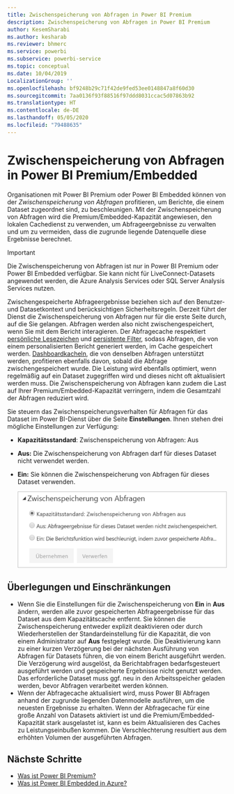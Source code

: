 ```yaml
---
title: Zwischenspeicherung von Abfragen in Power BI Premium
description: Zwischenspeicherung von Abfragen in Power BI Premium
author: KesemSharabi
ms.author: kesharab
ms.reviewer: bhmerc
ms.service: powerbi
ms.subservice: powerbi-service
ms.topic: conceptual
ms.date: 10/04/2019
LocalizationGroup: ''
ms.openlocfilehash: bf9248b29c71f42de9fed53ee0148847a8f60d30
ms.sourcegitcommit: 7aa0136f93f88516f97ddd8031ccac5d07863b92
ms.translationtype: HT
ms.contentlocale: de-DE
ms.lasthandoff: 05/05/2020
ms.locfileid: "79488635"
---
```

# <a name="query-caching-in-power-bi-premiumembedded"></a>Zwischenspeicherung von Abfragen in Power BI Premium/Embedded

Organisationen mit Power BI Premium oder Power BI Embedded können von der *Zwischenspeicherung von Abfragen* profitieren, um Berichte, die einem Dataset zugeordnet sind, zu beschleunigen. Mit der Zwischenspeicherung von Abfragen wird die Premium/Embedded-Kapazität angewiesen, den lokalen Cachedienst zu verwenden, um Abfrageergebnisse zu verwalten und um zu vermeiden, dass die zugrunde liegende Datenquelle diese Ergebnisse berechnet.

> [!IMPORTANT]
> Die Zwischenspeicherung von Abfragen ist nur in Power BI Premium oder Power BI Embedded verfügbar. Sie kann nicht für LiveConnect-Datasets angewendet werden, die Azure Analysis Services oder SQL Server Analysis Services nutzen.

Zwischengespeicherte Abfrageergebnisse beziehen sich auf den Benutzer- und Datasetkontext und berücksichtigen Sicherheitsregeln. Derzeit führt der Dienst die Zwischenspeicherung von Abfragen nur für die erste Seite durch, auf die Sie gelangen. Abfragen werden also nicht zwischengespeichert, wenn Sie mit dem Bericht interagieren. Der Abfragecache respektiert [persönliche Lesezeichen](consumer/end-user-bookmarks.md#personal-bookmarks) und [persistente Filter](https://powerbi.microsoft.com/blog/announcing-persistent-filters-in-the-service/), sodass Abfragen, die von einem personalisierten Bericht generiert werden, im Cache gespeichert werden. [Dashboardkacheln](service-dashboard-tiles.md), die von denselben Abfragen unterstützt werden, profitieren ebenfalls davon, sobald die Abfrage zwischengespeichert wurde. Die Leistung wird ebenfalls optimiert, wenn regelmäßig auf ein Dataset zugegriffen wird und dieses nicht oft aktualisiert werden muss. Die Zwischenspeicherung von Abfragen kann zudem die Last auf Ihrer Premium/Embedded-Kapazität verringern, indem die Gesamtzahl der Abfragen reduziert wird.

Sie steuern das Zwischenspeicherungsverhalten für Abfragen für das Dataset im Power BI-Dienst über die Seite **Einstellungen**. Ihnen stehen drei mögliche Einstellungen zur Verfügung:

- **Kapazitätsstandard**: Zwischenspeicherung von Abfragen: Aus
- **Aus:** Die Zwischenspeicherung von Abfragen darf für dieses Dataset nicht verwendet werden.
- **Ein:** Sie können die Zwischenspeicherung von Abfragen für dieses Dataset verwenden.

    ![Dialogfeld „Zwischenspeicherung von Abfragen“](media/power-bi-query-caching/power-bi-query-3-options.png)

## <a name="considerations-and-limitations"></a>Überlegungen und Einschränkungen

- Wenn Sie die Einstellungen für die Zwischenspeicherung von **Ein** in **Aus** ändern, werden alle zuvor gespeicherten Abfrageergebnisse für das Dataset aus dem Kapazitätscache entfernt. Sie können die Zwischenspeicherung entweder explizit deaktivieren oder durch Wiederherstellen der Standardeinstellung für die Kapazität, die von einem Administrator auf **Aus** festgelegt wurde. Die Deaktivierung kann zu einer kurzen Verzögerung bei der nächsten Ausführung von Abfragen für Datasets führen, die von einem Bericht ausgeführt werden. Die Verzögerung wird ausgelöst, da Berichtabfragen bedarfsgesteuert ausgeführt werden und gespeicherte Ergebnisse nicht genutzt werden. Das erforderliche Dataset muss ggf. neu in den Arbeitsspeicher geladen werden, bevor Abfragen verarbeitet werden können.
- Wenn der Abfragecache aktualisiert wird, muss Power BI Abfragen anhand der zugrunde liegenden Datenmodelle ausführen, um die neuesten Ergebnisse zu erhalten. Wenn der Abfragecache für eine große Anzahl von Datasets aktiviert ist und die Premium/Embedded-Kapazität stark ausgelastet ist, kann es beim Aktualisieren des Caches zu Leistungseinbußen kommen. Die Verschlechterung resultiert aus dem erhöhten Volumen der ausgeführten Abfragen.

## <a name="next-steps"></a>Nächste Schritte

* [Was ist Power BI Premium?](service-premium-what-is.md)
* [Was ist Power BI Embedded in Azure?](developer/embedded/azure-pbie-what-is-power-bi-embedded.md)
